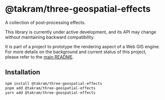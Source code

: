 # @takram/three-geospatial-effects

A collection of post-processing effects.

This library is currently under active development, and its API may change without maintaining backward compatibility.

It is part of a project to prototype the rendering aspect of a Web GIS engine. For more details on the background and current status of this project, please refer to the [main README](/README.md).

## Installation

```sh
npm install @takram/three-geospatial-effects
pnpm add @takram/three-geospatial-effects
yarn add @takram/three-geospatial-effects
```
